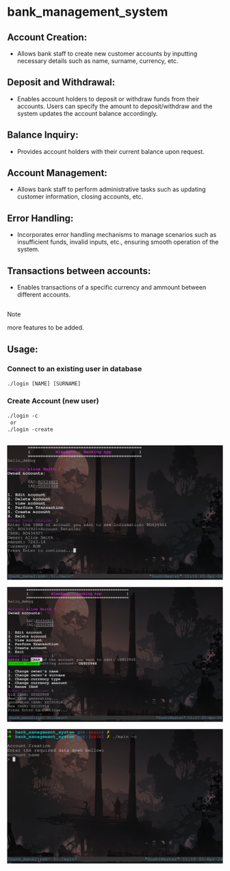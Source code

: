 # bank_management_system

## Account Creation: 
- Allows bank staff to create new customer accounts by inputting necessary details such as name, surname, currency, etc.

## Deposit and Withdrawal: 
- Enables account holders to deposit or withdraw funds from their accounts. Users can specify the amount to deposit/withdraw and the system updates the account balance accordingly.

## Balance Inquiry: 
- Provides account holders with their current balance upon request.

## Account Management: 
- Allows bank staff to perform administrative tasks such as updating customer information, closing accounts, etc.

## Error Handling: 
- Incorporates error handling mechanisms to manage scenarios such as insufficient funds, invalid inputs, etc., ensuring smooth operation of the system.

## Transactions between accounts:
- Enables transactions of a specific currency and ammount between different accounts.
##
> [!NOTE]  
> more features to be added.


## Usage:
### Connect to an existing user in database
    ./login [NAME] [SURNAME]
### Create Account (new user)
    ./login -c
     or
    ./login -create
##
<p align="center"><img src="./assets/ss1.png" /></a></p>
<p align="center"><img src="./assets/ss2.png" /></a></p>
<p align="center"><img src="./assets/ss3.png" /></a></p>
